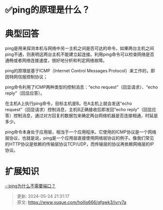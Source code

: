 # ✅ping的原理是什么？

# 典型回答
ping是用来探测本机与网络中另一主机之间是否可达的命令，如果两台主机之间ping不通，则表明这两台主机不能建立起连接。利用ping命令可以检查网络是否通畅或者网络连接速度，很好地分析和判定网络故障。



ping的原理是基于ICMP（Internet Control Messages Protocol）来工作的，即因特网信报控制协议；



ping命令利用了ICMP两种类型的控制消息：“echo request”（回显请求）、“echo reply”（回显应答）。



在主机A上执行ping命令，目标主机是B。在A主机上就会发送“echo request”（回显请求）控制消息，主机B正确接收后即发回“echo reply”（回显应答）控制消息，通过对方回复的数据包来确定两台网络机器是否连接相通，时延是多少。



ping命令本身处于应用层，相当于一个应用程序。它使用的ICMP协议是一个网络层协议，也就是说，ping是一个应用层直接使用网络层协议的例子。像我们常见的HTTP协议是依赖的传输层协议TCP/UDP，而传输层的协议再依赖网络层的IP协议。



# 扩展知识


[✅ping为什么不需要端口？](https://www.yuque.com/hollis666/qfgwk3/pfmnefsmxrwhzd81)



> 更新: 2024-05-24 21:31:17  
> 原文: <https://www.yuque.com/hollis666/qfgwk3/ivry7a>